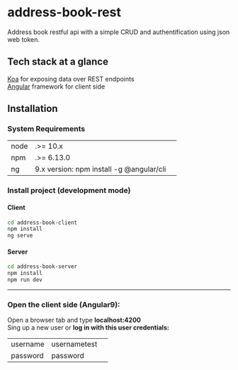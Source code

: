# address-book-rest
Address book restful api with a simple CRUD and authentification using json web token.

## Tech stack at a glance
[Koa](https://koajs.com/) for exposing data over REST endpoints  
[Angular](https://angular.io/) framework for client side

## Installation 

### System Requirements
|   |   |   |
|---|---|---|
| node |  .>= 10.x
| npm |   .>= 6.13.0 
| ng | 9.x version:   npm install -g @angular/cli 

### Install project (development mode)

#### Client
```bash
cd address-book-client
npm install
ng serve
```

#### Server
```bash
cd address-book-server
npm install
npm run dev      
```
  ----
### Open the client side (Angular9):
Open a browser tab and type <b>localhost:4200</b>  
Sing up a new user or <b>log in with this user credentials: 

|   |   |   |
|---|---|---|
| username |  usernametest
| password |  password
